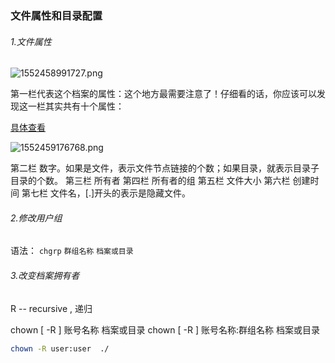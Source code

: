 ### 文件属性和目录配置

###### 1.文件属性

![1552458991727.png](https://blog-07.oss-cn-guangzhou.aliyuncs.com/picBak/1552458991727.png)

第一栏代表这个档案的属性：这个地方最需要注意了！仔细看的话，你应该可以发现这一栏其实共有十个属性：

[具体查看](linux常用操作\改变九个属性.md)

![1552459176768.png](https://blog-07.oss-cn-guangzhou.aliyuncs.com/picBak/1552459176768.png)

第二栏  数字。如果是文件，表示文件节点链接的个数；如果目录，就表示目录子目录的个数。
第三栏  所有者
第四栏   所有者的组
第五栏  文件大小
第六栏  创建时间
第七栏   文件名，[.]开头的表示是隐藏文件。



###### 2.修改用户组

语法： 
`chgrp` `群组名称` `档案或目录` 

###### 3.改变档案拥有者

R -- recursive  ,  递归

chown [ -R ] 账号名称 档案或目录 
chown [ -R ] 账号名称:群组名称 档案或目录 

```sh
chown -R user:user  ./
```